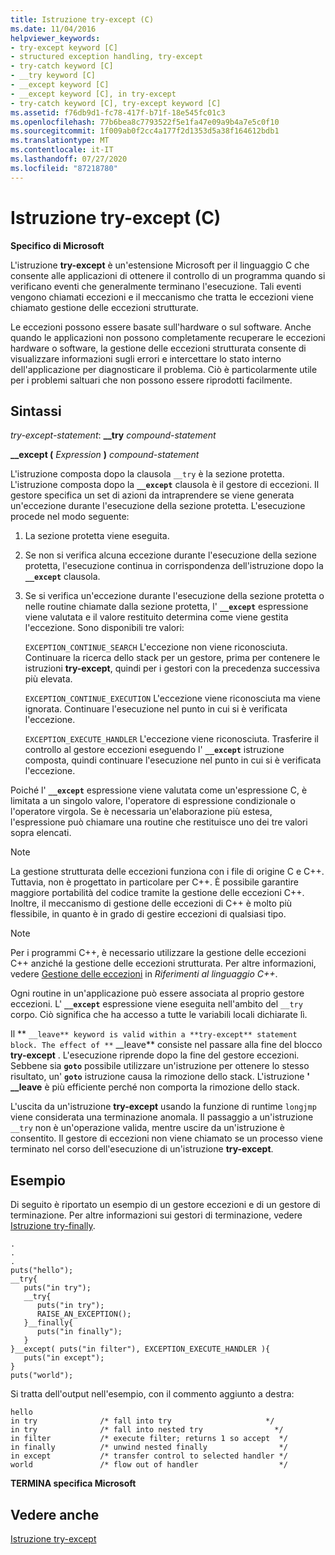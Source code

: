 ```yaml
---
title: Istruzione try-except (C)
ms.date: 11/04/2016
helpviewer_keywords:
- try-except keyword [C]
- structured exception handling, try-except
- try-catch keyword [C]
- __try keyword [C]
- __except keyword [C]
- __except keyword [C], in try-except
- try-catch keyword [C], try-except keyword [C]
ms.assetid: f76db9d1-fc78-417f-b71f-18e545fc01c3
ms.openlocfilehash: 77b6bea8c7793522f5e1fa47e09a9b4a7e5c0f10
ms.sourcegitcommit: 1f009ab0f2cc4a177f2d1353d5a38f164612bdb1
ms.translationtype: MT
ms.contentlocale: it-IT
ms.lasthandoff: 07/27/2020
ms.locfileid: "87218780"
---
```

# <a name="try-except-statement-c"></a>Istruzione try-except (C)

**Specifico di Microsoft**

L'istruzione **try-except** è un'estensione Microsoft per il linguaggio C che consente alle applicazioni di ottenere il controllo di un programma quando si verificano eventi che generalmente terminano l'esecuzione. Tali eventi vengono chiamati eccezioni e il meccanismo che tratta le eccezioni viene chiamato gestione delle eccezioni strutturate.

Le eccezioni possono essere basate sull'hardware o sul software. Anche quando le applicazioni non possono completamente recuperare le eccezioni hardware o software, la gestione delle eccezioni strutturata consente di visualizzare informazioni sugli errori e intercettare lo stato interno dell'applicazione per diagnosticare il problema. Ciò è particolarmente utile per i problemi saltuari che non possono essere riprodotti facilmente.

## <a name="syntax"></a>Sintassi

*try-except-statement*: **__try**  *compound-statement*

**__except (**  *Expression*  **)**  *compound-statement*

L'istruzione composta dopo la clausola `__try` è la sezione protetta. L'istruzione composta dopo la **`__except`** clausola è il gestore di eccezioni. Il gestore specifica un set di azioni da intraprendere se viene generata un'eccezione durante l'esecuzione della sezione protetta. L'esecuzione procede nel modo seguente:

1. La sezione protetta viene eseguita.

1. Se non si verifica alcuna eccezione durante l'esecuzione della sezione protetta, l'esecuzione continua in corrispondenza dell'istruzione dopo la **`__except`** clausola.

1. Se si verifica un'eccezione durante l'esecuzione della sezione protetta o nelle routine chiamate dalla sezione protetta, l' **`__except`** espressione viene valutata e il valore restituito determina come viene gestita l'eccezione. Sono disponibili tre valori:

   `EXCEPTION_CONTINUE_SEARCH` L'eccezione non viene riconosciuta. Continuare la ricerca dello stack per un gestore, prima per contenere le istruzioni **try-except**, quindi per i gestori con la precedenza successiva più elevata.

   `EXCEPTION_CONTINUE_EXECUTION` L'eccezione viene riconosciuta ma viene ignorata. Continuare l'esecuzione nel punto in cui si è verificata l'eccezione.

   `EXCEPTION_EXECUTE_HANDLER` L'eccezione viene riconosciuta. Trasferire il controllo al gestore eccezioni eseguendo l' **`__except`** istruzione composta, quindi continuare l'esecuzione nel punto in cui si è verificata l'eccezione.

Poiché l' **`__except`** espressione viene valutata come un'espressione C, è limitata a un singolo valore, l'operatore di espressione condizionale o l'operatore virgola. Se è necessaria un'elaborazione più estesa, l'espressione può chiamare una routine che restituisce uno dei tre valori sopra elencati.

> [!NOTE]
> La gestione strutturata delle eccezioni funziona con i file di origine C e C++. Tuttavia, non è progettato in particolare per C++. È possibile garantire maggiore portabilità del codice tramite la gestione delle eccezioni C++. Inoltre, il meccanismo di gestione delle eccezioni di C++ è molto più flessibile, in quanto è in grado di gestire eccezioni di qualsiasi tipo.

> [!NOTE]
> Per i programmi C++, è necessario utilizzare la gestione delle eccezioni C++ anziché la gestione delle eccezioni strutturata. Per altre informazioni, vedere [Gestione delle eccezioni](../cpp/exception-handling-in-visual-cpp.md) in *Riferimenti al linguaggio C++*.

Ogni routine in un'applicazione può essere associata al proprio gestore eccezioni. L' **`__except`** espressione viene eseguita nell'ambito del `__try` corpo. Ciò significa che ha accesso a tutte le variabili locali dichiarate lì.

Il ** `__leave** keyword is valid within a **try-except** statement block. The effect of **` __leave** consiste nel passare alla fine del blocco **try-except** . L'esecuzione riprende dopo la fine del gestore eccezioni. Sebbene sia **`goto`** possibile utilizzare un'istruzione per ottenere lo stesso risultato, un' **`goto`** istruzione causa la rimozione dello stack. L'istruzione **' __leave** è più efficiente perché non comporta la rimozione dello stack.

L'uscita da un'istruzione **try-except** usando la funzione di runtime `longjmp` viene considerata una terminazione anomala. Il passaggio a un'istruzione `__try` non è un'operazione valida, mentre uscire da un'istruzione è consentito. Il gestore di eccezioni non viene chiamato se un processo viene terminato nel corso dell'esecuzione di un'istruzione **try-except**.

## <a name="example"></a>Esempio

Di seguito è riportato un esempio di un gestore eccezioni e di un gestore di terminazione. Per altre informazioni sui gestori di terminazione, vedere [Istruzione try-finally](../c-language/try-finally-statement-c.md).

```
.
.
.
puts("hello");
__try{
   puts("in try");
   __try{
      puts("in try");
      RAISE_AN_EXCEPTION();
   }__finally{
      puts("in finally");
   }
}__except( puts("in filter"), EXCEPTION_EXECUTE_HANDLER ){
   puts("in except");
}
puts("world");
```

Si tratta dell'output nell'esempio, con il commento aggiunto a destra:

```
hello
in try              /* fall into try                     */
in try              /* fall into nested try                */
in filter           /* execute filter; returns 1 so accept  */
in finally          /* unwind nested finally                */
in except           /* transfer control to selected handler */
world               /* flow out of handler                  */
```

**TERMINA specifica Microsoft**

## <a name="see-also"></a>Vedere anche

[Istruzione try-except](../cpp/try-except-statement.md)
